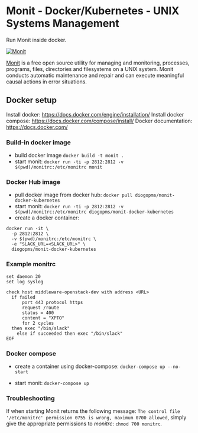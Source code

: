 # Monit - Docker/Kubernetes - UNIX Systems Management

Run Monit inside docker.

[![Monit](https://mmonit.com/monit/img/logo.png)](https://mmonit.com/monit/)

[Monit](https://mmonit.com/monit/) is a free open source utility for managing and monitoring, processes, programs, files, directories and filesystems on a UNIX system. Monit conducts automatic maintenance and repair and can execute meaningful causal actions in error situations.

## Docker setup

Install docker: https://docs.docker.com/engine/installation/
Install docker compose: https://docs.docker.com/compose/install/
Docker documentation: https://docs.docker.com/

### Build-in docker image

- build docker image `docker build -t monit .`
- start monit: `docker run -ti -p 2812:2812 -v $(pwd)/monitrc:/etc/monitrc monit`

### Docker Hub image

- pull docker image from docker hub: `docker pull diogopms/monit-docker-kubernetes`
- start monit: `docker run -ti -p 2812:2812 -v $(pwd)/monitrc:/etc/monitrc diogopms/monit-docker-kubernetes`
- create a docker container:

```
docker run -it \
  -p 2812:2812 \
  -v $(pwd)/monitrc:/etc/monitrc \
  -e "SLACK_URL=<SLACK_URL>" \
  diogopms/monit-docker-kubernetes
```

### Example monitrc

```
set daemon 20
set log syslog

check host middleware-openstack-dev with address <URL>
  if failed
      port 443 protocol https
      request /route
      status = 400
      content = "XPTO"
      for 2 cycles
  then exec "/bin/slack"
    else if succeeded then exec "/bin/slack"
EOF
```

### Docker compose

- create a container using docker-compose: `docker-compose up --no-start`

- start monit: `docker-compose up`

### Troubleshooting

If when starting Monit returns the following message: `The control file '/etc/monitrc' permission 0755 is wrong, maximum 0700 allowed`, simply give the appropriate permissions to _monitrc_: `chmod 700 monitrc`.
